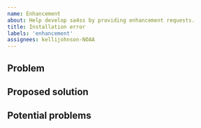 ```yaml
---
name: Enhancement
about: Help develop sa4ss by providing enhancement requests.
title: Installation error
labels: 'enhancement'
assignees: kellijohnson-NOAA
---
```


## Problem



## Proposed solution



## Potential problems

